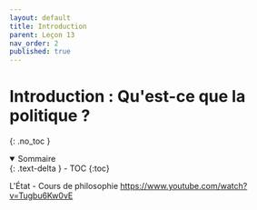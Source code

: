 ```yaml
---
layout: default
title: Introduction
parent: Leçon 13
nav_order: 2
published: true
---
```


# Introduction : Qu'est-ce que la politique ?
{: .no_toc }

<details open markdown="block">
  <summary>
    Sommaire
  </summary>
  {: .text-delta }
- TOC
{:toc}
</details>

L'État - Cours de philosophie
https://www.youtube.com/watch?v=Tugbu6Kw0vE

